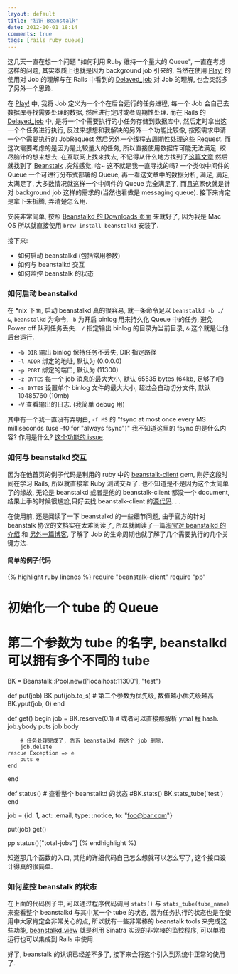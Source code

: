 ```yaml
---
layout: default
title: "初识 Beanstalk"
date: 2012-10-01 18:14
comments: true
tags: [rails ruby queue]
---
```

这几天一直在想一个问题 "如何利用 Ruby 维持一个量大的 Queue", 一直在考虑这样的问题, 其实本质上也就是因为 background job 引来的, 当然在使用 [Play!][l2] 的使用对 Job 的理解与在 Rails 中看到的 [Delayed_job][l1] 对 Job 的理解, 也会突然多了另外一个思路.

在 [Play!][l2] 中, 我将 Job 定义为一个个在后台运行的任务进程, 每一个 Job 会自己去数据库寻找需要处理的数据, 然后进行定时或者周期性处理. 而在 Rails 的 [Delayed_job][l1] 中, 是将一个个需要执行的小任务存储到数据库中, 然后定时拿出这一个个任务进行执行, 反过来想想和我解决的另外一个功能比较像, 按照需求申请一个个需要执行的 JobRequest 然后另外一个线程去周期性处理这些 Request. 而这次需要考虑的是因为是比较量大的任务, 所以直接使用数据库可能无法满足. 绞尽脑汁的想来想去, 在互联网上找来找去, 不记得从什么地方找到了[这篇文章](http://adam.heroku.com/past/2010/4/24/beanstalk_a_simple_and_fast_queueing_backend/) 然后就找到了 [Beanstalk][l3] ,突然感觉, 哈~ 这不就是我一直寻找的吗? 一个类似中间件的 Queue 一个可进行分布式部署的 Queue, 再一看这文章中的数据分析, 满足, 满足, 太满足了, 大多数情况就这样一个中间件的 Queue 完全满足了, 而且这家伙就是针对 background job 这样的需求的(当然也看做是 messaging queue). 接下来肯定是拿下来折腾, 弄清楚怎么用.

安装非常简单, 按照 [Beanstalkd 的 Downloads 页面](http://kr.github.com/beanstalkd/download.html) 来就好了, 因为我是 Mac OS 所以就直接使用 `brew install beanstalkd` 安装了.

接下来:

* 如何启动 beanstalkd (包括常用参数)
* 如何与 beanstalkd 交互
* 如何监控 beanstalk 的状态

### 如何启动 beanstalkd
在 *nix 下面, 启动 beanstalkd 真的很容易, 就一条命令足以 `beanstalkd -b ./ &`, `beanstalkd` 为命令, `-b` 为开启 binlog 用来持久化 Queue 中的任务, 避免 Power off 队列任务丢失. `./` 指定输出 binlog 的目录为当前目录, `&` 这个就是让他后台运行.

* `-b DIR` 输出 binlog 保持任务不丢失, DIR 指定路径
* `-l ADDR` 绑定的地址, 默认为 (0.0.0.0)
* `-p PORT` 绑定的端口, 默认为 (11300)
* `-z BYTES` 每一个 job 消息的最大大小, 默认 65535 bytes (64kb, 足够了吧)
* `-s BYTES` 设置单个 binlog 文件的最大大小, 超过会自动切分文件, 默认 10485760 (10mb)
* `-V` 查看输出的日志. (我简单 debug 用)

其中有一个我一直没有弄明白, `-f MS` 的 "fsync at most once every MS milliseconds (use -f0 for "always fsync")" 我不知道这里的 fsync 的是什么内容? 作用是什么? [这个功能的 issue](https://github.com/kr/beanstalkd/issues/16).

### 如何与 beanstalkd 交互
因为在他首页的例子代码是利用的 ruby 中的 [beanstalk-client][l4] gem, 刚好这段时间在学习 Rails, 所以就直接拿 Ruby 测试交互了. 也不知道是不是因为这个太简单了的缘故, 无论是 beanstalkd 或者是他的 beanstalk-client 都没一个 document, 结果上手的时候很尴尬,只好去找 beanstalk-client 的[源代码](https://github.com/kr/beanstalk-client-ruby/blob/master/lib/beanstalk-client/connection.rb). . . 

在使用前, 还是阅读了一下 beanstalkd 的一些细节问题, 由于官方的针对 beanstalk 协议的文档实在太难阅读了, 所以就阅读了一篇[淘宝对 beanstalkd 的介绍](http://rdc.taobao.com/blog/cs/?p=1201) 和 [另外一篇博客](http://devpoga.wordpress.com/2010/10/16/beanstalkd_background_job/), 了解了 Job 的生命周期也就了解了几个需要执行的几个关键方法.

#### 简单的例子代码
{% highlight ruby linenos %}
require "beanstalk-client"
require "pp"

# 初始化一个 tube 的 Queue
# 第二个参数为 tube 的名字, beanstalkd 可以拥有多个不同的 tube
BK = Beanstalk::Pool.new(['localhost:11300'], "test")

def put(job)
	BK.put(job.to_s)
	# 第二个参数为优先级, 数值越小优先级越高
	BK.yput(job, 0)
end

def get()
	begin
		job = BK.reserve(0.1)
		# 或者可以直接那解析 ymal 程 hash. job.ybody
		puts job.body

		# 任务处理完成了, 告诉 beanstalkd 将这个 job 删除.
		job.delete
	rescue Exception => e
		puts e
	end
end

def status()
	# 查看整个 beanstalkd 的状态
	#BK.stats()
	BK.stats_tube('test')
end

job = {id: 1, act: :email, type: :notice, to: "foo@bar.com"}

put(job)
get()

pp status()["total-jobs"]
{% endhighlight %}

知道那几个函数的入口, 其他的详细代码自己怎么想就可以怎么写了, 这个接口设计得真的很简单.



### 如何监控 beanstalk 的状态
在上面的代码例子中, 可以通过程序代码调用 `stats()` 与 `stats_tube(tube_name)` 来查看整个 beanstalkd 与其中某一个 tube 的状态, 因为任务执行的状态也是在使用中大家肯定会非常关心的点, 所以就有一些非常棒的 beanstalk tools 来完成这些功能, [beanstalkd_view](https://github.com/denniskuczynski/beanstalkd_view) 就是利用 Sinatra 实现的非常棒的监控程序, 可以单独运行也可以集成到 Rails 中使用.


好了, beanstalk 的认识已经差不多了, 接下来会将这个引入到系统中正常的使用了.


[l1]: https://github.com/collectiveidea/delayed_job "Delayed_job"
[l2]: http://www.playframework.org "Play!"
[l3]: http://kr.github.com/beanstalkd/ "Beanstalk"
[l4]: https://github.com/kr/beanstalk-client-ruby "beanstalk-client"